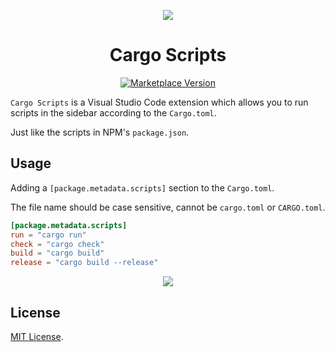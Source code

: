 <p align="center">
<img src="https://taiyuuki.gallerycdn.vsassets.io/extensions/taiyuuki/vscode-cargo-scripts/0.0.1/1680743890799/Microsoft.VisualStudio.Services.Icons.Default"  />
</p>

<h1 align="center">Cargo Scripts</h1>

<p align="center"><a href="https://marketplace.visualstudio.com/items?itemName=taiyuuki.vscode-cargo-scripts">
    <img alt="Marketplace Version" src="https://img.shields.io/visual-studio-marketplace/v/taiyuuki.vscode-cargo-scripts?color=%23813c85&label=Marketplace&logo=visual%20studio%20code"></a></p>

`Cargo Scripts` is a Visual Studio Code extension which allows you to run scripts in the sidebar according to the `Cargo.toml`. 

Just like the scripts in NPM's `package.json`.

## Usage

Adding a `[package.metadata.scripts]` section to the `Cargo.toml`.

The file name should be case sensitive, cannot be `cargo.toml` or `CARGO.toml`.

```toml
[package.metadata.scripts]
run = "cargo run"
check = "cargo check"
build = "cargo build"
release = "cargo build --release"
```

<p align="center">
<img src="https://s2.loli.net/2023/04/06/HwEItz9TR1Gcb7k.jpg" />
</p>

## License

[MIT License](./LICENSE.md).